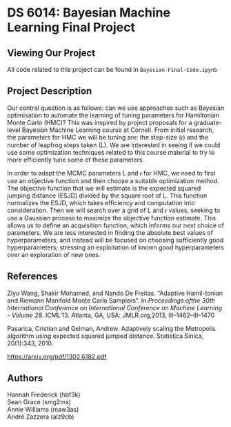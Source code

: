 # DS 6014: Bayesian Machine Learning Final Project

## Viewing Our Project

All code related to this project can be found in `Bayesian-Final-Code.ipynb` 

## Project Description

Our central question is as follows: can we use approaches such as Bayesian optimisation to automate the learning of tuning parameters for Hamiltonian Monte Carlo (HMC)? This was inspired by project proposals for a graduate-level Bayesian Machine Learning course at Cornell. From initial research, the parameters for HMC we will be tuning are: the step-size (𝜖) and the number of leapfrog steps taken (L). We are interested in seeing if we could use some optimization techniques related to this course material to try to more efficiently tune some of these parameters.

In order to adapt the MCMC parameters L and 𝜖 for HMC, we need to first use an objective function and then choose a suitable optimization method. The objective function that we will estimate is the expected squared jumping distance (ESJD) divided by the square root of L. This function normalizes the ESJD, which takes efficiency and computation into consideration. Then we will search over a grid of  L and 𝜖 values, seeking to use a Gaussian process to maximize the objective function estimate. This allows us to define an acquisition function, which informs our next choice of parameters. We are less interested in finding the absolute best values of hyperparameters, and instead will be focused on choosing sufficiently good hyperparameters; stressing an exploitation of known good hyperparameters over an exploration of new ones.

## References
Ziyu Wang, Shakir Mohamed, and Nando De Freitas. “Adaptive Hamil-tonian and Riemann Manifold Monte Carlo Samplers”. In:*Proceedings ofthe 30th International Conference on International Conference on Machine Learning - Volume 28*. ICML’13. Atlanta, GA, USA: JMLR.org,2013, III–1462–III–1470

Pasarica, Cristian and Gelman, Andrew. Adaptively scaling the Metropolis algorithm using expected squared jumped distance. Statistica Sinica, 20(1):343, 2010.

https://arxiv.org/pdf/1302.6182.pdf

## Authors
Hannah Frederick (hbf3k)   
Sean Grace (smg2mx)  
Annie Williams (maw3as)  
André Zazzera (alz9cb)


